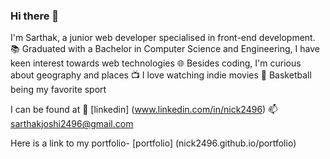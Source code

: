 ### Hi there 👋


I'm Sarthak, a junior web developer specialised in front-end development.
:books: Graduated with a Bachelor in Computer Science and Engineering, I have keen interest towards web technologies
:globe_with_meridians: Besides coding, I'm curious about geography and places
:tv: I love watching indie movies
:basketball: Basketball being my favorite sport

I can be found at
:link: [linkedin] (www.linkedin.com/in/nick2496)
:mailbox: sarthakjoshi2496@gmail.com

Here is a link to my portfolio- [portfolio] (nick2496.github.io/portfolio)
